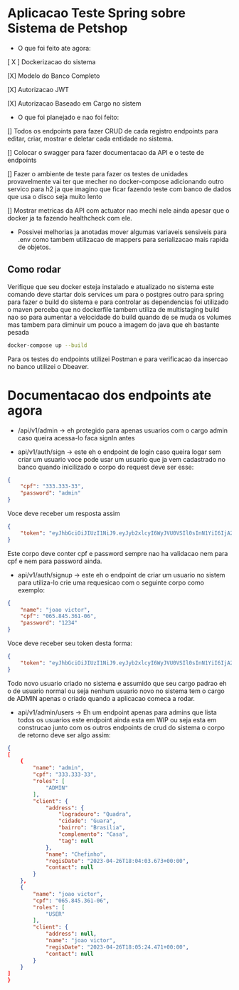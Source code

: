 # Aplicacao Teste Spring sobre Sistema de Petshop 

- O que foi feito ate agora:

[ X ] Dockerizacao do sistema

[X] Modelo do Banco Completo

[X] Autorizacao JWT

[X] Autorizacao Baseado em Cargo no sistem

- O que foi planejado e nao foi feito:

[] Todos os endpoints para fazer CRUD de cada registro endpoints para editar, criar, mostrar e deletar cada entidade no sistema.

[] Colocar o swagger para fazer documentacao da API e o teste de endpoints

[] Fazer o ambiente de teste para fazer os testes de unidades provavelmente vai ter que mecher no docker-compose adicionando outro servico para h2 ja que imagino que ficar fazendo teste com banco de dados que usa o disco seja muito lento

[] Mostrar metricas da API com actuator nao mechi nele ainda apesar que o docker ja ta fazendo healthcheck com ele.

- Possivei melhorias ja anotadas mover algumas variaveis sensiveis para .env como tambem utilizacao de mappers para serializacao mais rapida de objetos.

## Como rodar 

Verifique que seu docker esteja instalado e atualizado no sistema este comando deve startar dois services um para o postgres outro para spring para fazer o build do sistema e para controlar as dependencias foi utilizado o maven perceba que no dockerfile 
tambem utiliza de multistaging build nao so para aumentar a velocidade do build quando de se muda os volumes mas tambem para diminuir um pouco a imagem do java que eh bastante pesada

```bash
docker-compose up --build
```

Para os testes do endpoints utilizei Postman e para verificacao da insercao no banco utilizei o Dbeaver.


# Documentacao dos endpoints ate agora

- /api/v1/admin -> eh protegido para apenas usuarios com o cargo admin caso queira acessa-lo faca signIn antes

- api/v1/auth/sign -> este eh o endpoint de login caso queira logar sem criar um usuario voce pode usar um usuario que ja vem cadastrado no banco quando inicilizado o corpo do request deve ser esse:

```json
{
    "cpf": "333.333-33",
    "password": "admin"
}
```

Voce deve receber um resposta assim 

```json
{
    "token": "eyJhbGciOiJIUzI1NiJ9.eyJyb2xlcyI6WyJVU0VSIl0sInN1YiI6IjA2NS44NDUuMzYxLTA2IiwiaWF0IjoxNjgyNTMyMzI0LCJleHAiOjE2ODI1MzM3NjR9.6vsuxW9GRFCuRdMhqNwLUMXFfDTGHTwG9AAwM68-oGM"
}
```


Este corpo deve conter cpf e password sempre nao ha validacao nem para cpf e nem para password ainda.

- api/v1/auth/signup -> este eh o endpoint de criar um usuario no sistem para utiliza-lo crie uma requesicao com o seguinte corpo como exemplo:

```json
{
    "name": "joao victor",
    "cpf": "065.845.361-06",
    "password": "1234"
}
```

Voce deve receber seu token desta forma:

```json
{
    "token": "eyJhbGciOiJIUzI1NiJ9.eyJyb2xlcyI6WyJVU0VSIl0sInN1YiI6IjA2NS44NDUuMzYxLTA2IiwiaWF0IjoxNjgyNTMyMzI0LCJleHAiOjE2ODI1MzM3NjR9.6vsuxW9GRFCuRdMhqNwLUMXFfDTGHTwG9AAwM68-oGM"
}
```

Todo novo usuario criado no sistema e assumido que seu cargo padrao eh o de usuario normal ou seja nenhum usuario novo no sistema tem o cargo de ADMIN apenas o criado quando a aplicacao comeca a rodar.

- api/v1/admin/users -> Eh um endpoint apenas para admins que lista todos os usuarios este endpoint ainda esta em WIP ou seja esta em construcao junto com os outros endpoints de crud do sistema o corpo de retorno deve ser algo assim:

```json 
{
[
    {
        "name": "admin",
        "cpf": "333.333-33",
        "roles": [
            "ADMIN"
        ],
        "client": {
            "address": {
                "logradouro": "Quadra",
                "cidade": "Guara",
                "bairro": "Brasilia",
                "complemento": "Casa",
                "tag": null
            },
            "name": "Chefinho",
            "regisDate": "2023-04-26T18:04:03.673+00:00",
            "contact": null
        }
    },
    {
        "name": "joao victor",
        "cpf": "065.845.361-06",
        "roles": [
            "USER"
        ],
        "client": {
            "address": null,
            "name": "joao victor",
            "regisDate": "2023-04-26T18:05:24.471+00:00",
            "contact": null
        }
    }
]
}
```
